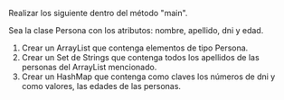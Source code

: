 Realizar los siguiente dentro del método "main".

Sea la clase Persona con los atributos: nombre, apellido, dni y edad.
1. Crear un ArrayList que contenga elementos de tipo Persona.
2. Crear un Set de Strings que contenga todos los apellidos de las personas
del ArrayList mencionado.
3. Crear un HashMap que contenga como claves los números de dni y como
valores, las edades de las personas.
